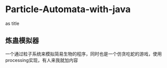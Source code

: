 # Particle-Automata-with-java
as title
## 炼蛊模拟器
一个通过粒子系统来模拟简易生物的程序，同时也是一个仿贪吃蛇的游戏，使用processing实现，有人来我就加内容
